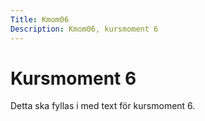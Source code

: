 ```yaml
---
Title: Kmom06
Description: Kmom06, kursmoment 6
---
```


Kursmoment 6
==========================
Detta ska fyllas i med text för kursmoment 6.

